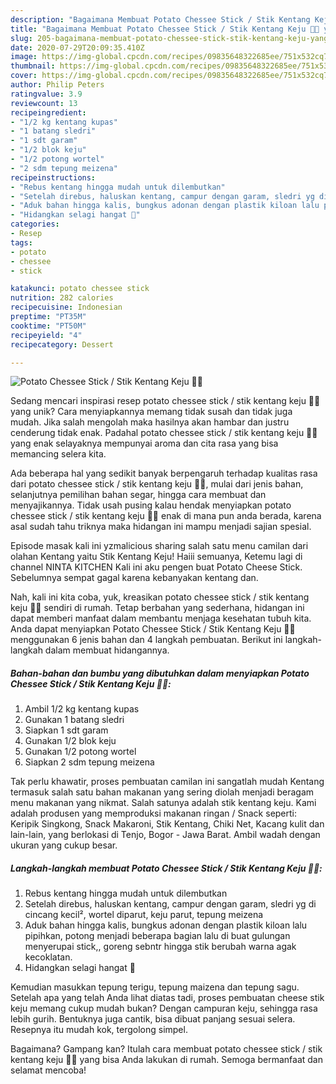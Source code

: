 ```yaml
---
description: "Bagaimana Membuat Potato Chessee Stick / Stik Kentang Keju 🧀🍟 yang Bisa Manjain Lidah"
title: "Bagaimana Membuat Potato Chessee Stick / Stik Kentang Keju 🧀🍟 yang Bisa Manjain Lidah"
slug: 205-bagaimana-membuat-potato-chessee-stick-stik-kentang-keju-yang-bisa-manjain-lidah
date: 2020-07-29T20:09:35.410Z
image: https://img-global.cpcdn.com/recipes/09835648322685ee/751x532cq70/potato-chessee-stick-stik-kentang-keju-🧀🍟-foto-resep-utama.jpg
thumbnail: https://img-global.cpcdn.com/recipes/09835648322685ee/751x532cq70/potato-chessee-stick-stik-kentang-keju-🧀🍟-foto-resep-utama.jpg
cover: https://img-global.cpcdn.com/recipes/09835648322685ee/751x532cq70/potato-chessee-stick-stik-kentang-keju-🧀🍟-foto-resep-utama.jpg
author: Philip Peters
ratingvalue: 3.9
reviewcount: 13
recipeingredient:
- "1/2 kg kentang kupas"
- "1 batang sledri"
- "1 sdt garam"
- "1/2 blok keju"
- "1/2 potong wortel"
- "2 sdm tepung meizena"
recipeinstructions:
- "Rebus kentang hingga mudah untuk dilembutkan"
- "Setelah direbus, haluskan kentang, campur dengan garam, sledri yg di cincang kecil², wortel diparut, keju parut, tepung meizena"
- "Aduk bahan hingga kalis, bungkus adonan dengan plastik kiloan lalu pipihkan, potong menjadi beberapa bagian lalu di buat gulungan menyerupai stick,, goreng sebntr hingga stik berubah warna agak kecoklatan."
- "Hidangkan selagi hangat 🥰"
categories:
- Resep
tags:
- potato
- chessee
- stick

katakunci: potato chessee stick 
nutrition: 282 calories
recipecuisine: Indonesian
preptime: "PT35M"
cooktime: "PT50M"
recipeyield: "4"
recipecategory: Dessert

---
```



![Potato Chessee Stick / Stik Kentang Keju 🧀🍟](https://img-global.cpcdn.com/recipes/09835648322685ee/751x532cq70/potato-chessee-stick-stik-kentang-keju-🧀🍟-foto-resep-utama.jpg)

Sedang mencari inspirasi resep potato chessee stick / stik kentang keju 🧀🍟 yang unik? Cara menyiapkannya memang tidak susah dan tidak juga mudah. Jika salah mengolah maka hasilnya akan hambar dan justru cenderung tidak enak. Padahal potato chessee stick / stik kentang keju 🧀🍟 yang enak selayaknya mempunyai aroma dan cita rasa yang bisa memancing selera kita.

Ada beberapa hal yang sedikit banyak berpengaruh terhadap kualitas rasa dari potato chessee stick / stik kentang keju 🧀🍟, mulai dari jenis bahan, selanjutnya pemilihan bahan segar, hingga cara membuat dan menyajikannya. Tidak usah pusing kalau hendak menyiapkan potato chessee stick / stik kentang keju 🧀🍟 enak di mana pun anda berada, karena asal sudah tahu triknya maka hidangan ini mampu menjadi sajian spesial.

Episode masak kali ini yzmalicious sharing salah satu menu camilan dari olahan Kentang yaitu Stik Kentang Keju! Haiii semuanya, Ketemu lagi di channel NINTA KITCHEN Kali ini aku pengen buat Potato Cheese Stick. Sebelumnya sempat gagal karena kebanyakan kentang dan.


Nah, kali ini kita coba, yuk, kreasikan potato chessee stick / stik kentang keju 🧀🍟 sendiri di rumah. Tetap berbahan yang sederhana, hidangan ini dapat memberi manfaat dalam membantu menjaga kesehatan tubuh kita. Anda dapat menyiapkan Potato Chessee Stick / Stik Kentang Keju 🧀🍟 menggunakan 6 jenis bahan dan 4 langkah pembuatan. Berikut ini langkah-langkah dalam membuat hidangannya.

<!--inarticleads1-->

##### Bahan-bahan dan bumbu yang dibutuhkan dalam menyiapkan Potato Chessee Stick / Stik Kentang Keju 🧀🍟:

1. Ambil 1/2 kg kentang kupas
1. Gunakan 1 batang sledri
1. Siapkan 1 sdt garam
1. Gunakan 1/2 blok keju
1. Gunakan 1/2 potong wortel
1. Siapkan 2 sdm tepung meizena


Tak perlu khawatir, proses pembuatan camilan ini sangatlah mudah Kentang termasuk salah satu bahan makanan yang sering diolah menjadi beragam menu makanan yang nikmat. Salah satunya adalah stik kentang keju. Kami adalah produsen yang memproduksi makanan ringan / Snack seperti: Keripik Singkong, Snack Makaroni, Stik Kentang, Chiki Net, Kacang kulit dan lain-lain, yang berlokasi di Tenjo, Bogor - Jawa Barat. Ambil wadah dengan ukuran yang cukup besar. 

<!--inarticleads2-->

##### Langkah-langkah membuat Potato Chessee Stick / Stik Kentang Keju 🧀🍟:

1. Rebus kentang hingga mudah untuk dilembutkan
1. Setelah direbus, haluskan kentang, campur dengan garam, sledri yg di cincang kecil², wortel diparut, keju parut, tepung meizena
1. Aduk bahan hingga kalis, bungkus adonan dengan plastik kiloan lalu pipihkan, potong menjadi beberapa bagian lalu di buat gulungan menyerupai stick,, goreng sebntr hingga stik berubah warna agak kecoklatan.
1. Hidangkan selagi hangat 🥰


Kemudian masukkan tepung terigu, tepung maizena dan tepung sagu. Setelah apa yang telah Anda lihat diatas tadi, proses pembuatan cheese stik keju memang cukup mudah bukan? Dengan campuran keju, sehingga rasa lebih gurih. Bentuknya juga cantik, bisa dibuat panjang sesuai selera. Resepnya itu mudah kok, tergolong simpel. 

Bagaimana? Gampang kan? Itulah cara membuat potato chessee stick / stik kentang keju 🧀🍟 yang bisa Anda lakukan di rumah. Semoga bermanfaat dan selamat mencoba!
